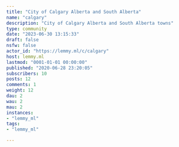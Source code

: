 ```yaml
---
title: "City of Calgary Alberta and South Alberta" 
name: "calgary"
description: "City of Calgary Alberta and South Alberta towns"
type: community
date: "2023-06-30 13:15:33"
draft: false
nsfw: false
actor_id: "https://lemmy.ml/c/calgary"
host: lemmy.ml
lastmod: "0001-01-01 00:00:00"
published: "2020-06-28 23:20:05"
subscribers: 10
posts: 12
comments: 1
weight: 12
dau: 2
wau: 2
mau: 2
instances:
- "lemmy_ml"
tags: 
- "lemmy_ml"

---
```

